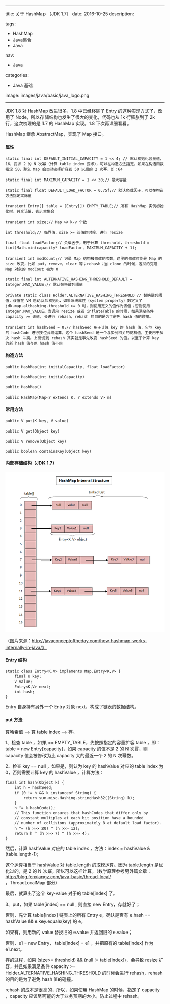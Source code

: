 ----
title: 关于 HashMap （JDK 1.7）
date: 2016-10-25
description: 

tags:
- HashMap
- Java集合
- Java

nav:
- Java

categories:
-  Java 基础

image: images/java/basic/java_logo.png

----

JDK 1.8 对 HashMap 改进很多，1.8 中已经移除了 Entry 的这种实现方式了，改用了 Node，所以存储结构也发生了很大的变化，代码也从 1k 行膨胀到了 2k 行，这次梳理的是 1.7 的 HashMap 实现。1.8 下次再详细看看。

HashMap 继承 AbstractMap，实现了 Map 接口。

#### 属性
```
static final int DEFAULT_INITIAL_CAPACITY = 1 << 4; // 默认初始化容量值，16，要求 2 的 N 次幂（计算 table index 要求），可以在构造方法指定，如果在构造函数指定 50，那么 Map 会自动选择扩容到 50 以后的 2 次幂，即：64

static final int MAXIMUM_CAPACITY = 1 << 30;// 最大容量

static final float DEFAULT_LOAD_FACTOR = 0.75f;// 默认负载因子，可以在构造方法指定实际值

transient Entry[] table = (Entry[]) EMPTY_TABLE;// 所有 HashMap 实例初始化时，共享该值，表示空集合

transient int size;// Map 中 k-v 个数

int threshold;// 临界值，size >= 该值的时候，进行 resize

final float loadFactor;// 负载因子，用于计算 threshold，threshold = (int)Math.min(capacity* loadFactor, MAXIMUM_CAPACITY + 1);

transient int modCount;// 记录 Map 结构被修改的次数，这里的修改可能是 Map 的 size 改变，比如 put，remove，clear 等；rehash；当 clone 的时候，返回的克隆 Map 对象的 modCout 被为 0

static final int ALTERNATIVE_HASHING_THRESHOLD_DEFAULT = Integer.MAX_VALUE;// 默认替换散列阈值

private static class Holder.ALTERNATIVE_HASHING_THRESHOLD // 替换散列阈值，该值在 VM 启动以后初始化，如果系统属性（system property）数定义了 jdk.map.althashing.threshold >= 0 时，则使用定义的值作为该值；否则使用 Integer.MAX_VALUE。当调用 resize 或者 inflateTable 的时候，如果满足条件 capacity >= 该值，会进行 rehash，rehash 的目的是为了避免 hash 值的碰撞。

transient int hashSeed = 0;// hashSeed 用于计算 key 的 hash 值，它与 key 的 hashCode 进行按位异或运算。这个 hashSeed 是一个与实例相关的随机值，主要用于解决 hash 冲突。上面说到 rehash 其实就是事先改变 hashSeed 的值，以至于计算 key 的新 hash 值与原 hash 值不同
```

#### 构造方法

```
public HashMap(int initialCapacity, float loadFactor)

public HashMap(int initialCapacity)

public HashMap()

public HashMap(Map<? extends K, ? extends V> m)
```

#### 常用方法

```
public V put(K key, V value)

public V get(Object key)

public V remove(Object key)

public boolean containsKey(Object key)
```

#### 内部存储结构（JDK 1.7）

![HashMap内部结构](./2016-10-25_hashmap_jdk7/hashmap_jdk7.png) 

（图片来源：http://javaconceptoftheday.com/how-hashmap-works-internally-in-java/）

#### Entry 结构

``` 
static class Entry<K,V> implements Map.Entry<K,V> {
    final K key;
    V value;
    Entry<K,V> next;
    int hash;
}
```
Entry 自身持有另外一个 Entry 对象 next，构成了链表的数据结构。

#### put 方法

算哈希值 –> 算 table index –> 存。

1、检查 table ，如果 == EMPTY_TABLE，先按照指定的容量扩容 table ，即：table = new Entry[capacity]，如果 capacity 的值不是 2 的 N 次幂，则 capacity 值会被修改为比 capacity 大的最近一个 2 的 N 次幂数。

2、检查 key == null ，如果是，则认为 key 的 hashValue 对应的 table index 为 0，否则需要计算 key 的 hashValue ，计算方法：
```
final int hash(Object k) {
    int h = hashSeed;
    if (0 != h && k instanceof String) {
        return sun.misc.Hashing.stringHash32((String) k);
    }
    h ^= k.hashCode();
    // This function ensures that hashCodes that differ only by
    // constant multiples at each bit position have a bounded
    // number of collisions (approximately 8 at default load factor).
    h ^= (h >>> 20) ^ (h >>> 12);
    return h ^ (h >>> 7) ^ (h >>> 4);
}
```
然后，计算 hashValue 对应的 table index ，方法：index = hashValue & (table.length-1);

这个运算相当于 hashValue 对 table.length 的取模运算。因为 table.length 是优化过的，是 2 的 N 次幂，所以可以这样计算。（数学原理参考另外篇文章：http://blog.fenxiangz.com/java-basic/thread-local/ ，ThreadLocalMap 部分）

最后，就算出了这个 key-value 对于的 table[index] 了。

3、put，如果 table[index] == null , 则直接 new Entry，存就好了；

否则，先计算 table[index] 链表上的所有 Entry e，确认是否有 e.hash == hashValue && e.key.equals(key) 的 e，

如果有，则用新的 value 替换旧的 e.value 并返回旧的 e.value；

否则，e1 = new Entry， table[index] = e1 ，并把原有的 table[index] 作为 e1.next。

存的过程，如果 (size>= threshold) && (null != table[index])，会导致 resize 扩容，并且如果满足条件 capacity >= Holder.ALTERNATIVE_HASHING_THRESHOLD 的时候会进行 rehash，rehash 的目的是为了避免 hash 值的碰撞。

rehash 的成本是很高的，所以，如果使用 HashMap 的时候，指定了 capacity ，capacity 应该尽可能的大于业务预期的大小。防止过程中 rehash。